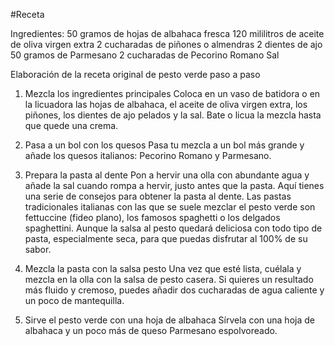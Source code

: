 #Receta

Ingredientes:
50 gramos de hojas de albahaca fresca
120 mililitros de aceite de oliva virgen extra
2 cucharadas de piñones o almendras
2 dientes de ajo
50 gramos de Parmesano
2 cucharadas de Pecorino Romano
Sal


Elaboración de la receta original de pesto verde paso a paso
1. Mezcla los ingredientes principales
Coloca en un vaso de batidora o en la licuadora las hojas de albahaca, el aceite de oliva virgen extra, los piñones, los dientes de ajo pelados y la sal. Bate o licua la mezcla hasta que quede una crema.

2. Pasa a un bol con los quesos
Pasa tu mezcla a un bol más grande y añade los quesos italianos: Pecorino Romano y Parmesano.

3. Prepara la pasta al dente
Pon a hervir una olla con abundante agua y añade la sal cuando rompa a hervir, justo antes que la pasta. Aquí tienes una serie de consejos para obtener la pasta al dente. Las pastas tradicionales italianas con las que se suele mezclar el pesto verde son fettuccine (fideo plano), los famosos spaghetti o los delgados spaghettini. Aunque la salsa al pesto quedará deliciosa con todo tipo de pasta, especialmente seca, para que puedas disfrutar al 100% de su sabor.

4. Mezcla la pasta con la salsa pesto
Una vez que esté lista, cuélala y mezcla en la olla con la salsa de pesto casera. Si quieres un resultado más fluido y cremoso, puedes añadir dos cucharadas de agua caliente y un poco de mantequilla.

5. Sirve el pesto verde con una hoja de albahaca
Sírvela con una hoja de albahaca y un poco más de queso Parmesano espolvoreado.
